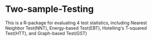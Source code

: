 # Two-sample-Testing

This is a R-package for evaluating 4 test statistics, including Nearest Neighbor Test(NNT), Energy-based Test(EBT), Hotelling's T-squared Test(HTT), and Graph-based Test(GST)
